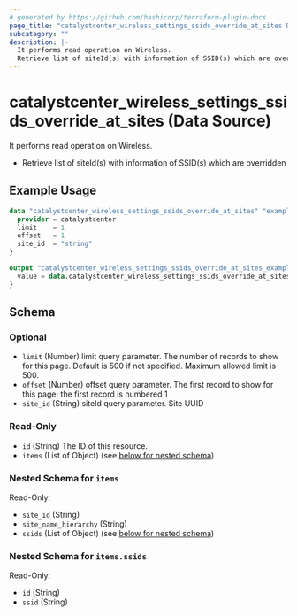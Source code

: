 ```yaml
---
# generated by https://github.com/hashicorp/terraform-plugin-docs
page_title: "catalystcenter_wireless_settings_ssids_override_at_sites Data Source - terraform-provider-catalystcenter"
subcategory: ""
description: |-
  It performs read operation on Wireless.
  Retrieve list of siteId(s) with information of SSID(s) which are overridden
---
```


# catalystcenter_wireless_settings_ssids_override_at_sites (Data Source)

It performs read operation on Wireless.

- Retrieve list of siteId(s) with information of SSID(s) which are overridden

## Example Usage

```terraform
data "catalystcenter_wireless_settings_ssids_override_at_sites" "example" {
  provider = catalystcenter
  limit    = 1
  offset   = 1
  site_id  = "string"
}

output "catalystcenter_wireless_settings_ssids_override_at_sites_example" {
  value = data.catalystcenter_wireless_settings_ssids_override_at_sites.example.items
}
```

<!-- schema generated by tfplugindocs -->
## Schema

### Optional

- `limit` (Number) limit query parameter. The number of records to show for this page. Default is 500 if not specified. Maximum allowed limit is 500.
- `offset` (Number) offset query parameter. The first record to show for this page; the first record is numbered 1
- `site_id` (String) siteId query parameter. Site UUID

### Read-Only

- `id` (String) The ID of this resource.
- `items` (List of Object) (see [below for nested schema](#nestedatt--items))

<a id="nestedatt--items"></a>
### Nested Schema for `items`

Read-Only:

- `site_id` (String)
- `site_name_hierarchy` (String)
- `ssids` (List of Object) (see [below for nested schema](#nestedobjatt--items--ssids))

<a id="nestedobjatt--items--ssids"></a>
### Nested Schema for `items.ssids`

Read-Only:

- `id` (String)
- `ssid` (String)
